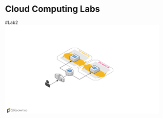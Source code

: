 # Cloud Computing Labs
#Lab2
![logo]

[logo]: https://github.com/gigi199596/nginx-default/blob/master/Lab2_AWSCloudFormation.png "Lab 2 pic"
